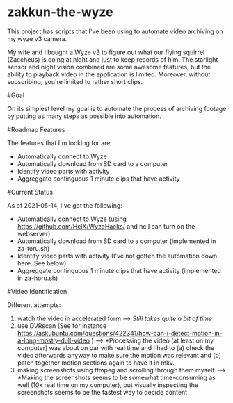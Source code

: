 # zakkun-the-wyze

This project has scripts that I've been using to automate video archiving on my wyze v3 camera. 

My wife and I bought a Wyze v3 to figure out what our flying squirrel (Zaccheus) is doing at night and just to keep records of him. The starlight sensor and night vision combined are some awesome features, but the ability to playback video in the application is limited. Moreover, without subscribing, you're limited to rather short clips.

#Goal

On its simplest level my goal is to automate the process of archiving footage by putting as many steps as possible into automation.


#Roadmap Features

The features that I'm looking for are:
* Automatically connect to Wyze
* Automatically download from SD card to a computer
* Identify video parts with activity
* Aggreggate continguous 1 minute clips that have activity


#Current Status 

As of 2021-05-14, I've got the following:
* Automatically connect to Wyze (using https://github.com/HclX/WyzeHacks/  and nc I can turn on the webserver)
* Automatically download from SD card to a computer (implemented in za-toru.sh)
* Identify video parts with activity (I've not gotten the automation down here. See below)
* Aggreggate continguous 1 minute clips that have activity (implemented in za-horu.sh)


#Video Identification

Different attempts:
1. watch the video in accelerated form --> *Still takes quite a bit of time*
2. use DVRscan (See for instance https://askubuntu.com/questions/422341/how-can-i-detect-motion-in-a-long-mostly-dull-video ) --> *Processing the video (at least on my computer) was about on par with real time and I had to (a) check the video afterwards anyway to make sure the motion was relevant and (b) patch together motion sections again to have it in mkv.
3. making screenshots using ffmpeg and scrolling through them myself. --> *Making the screenshots seems to be somewhat time-consuming as well (10x real time on my computer), but visually inspecting the screenshots seems to be the fastest way to decide content.



